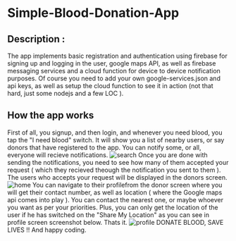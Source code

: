 # Simple-Blood-Donation-App

## Description :
The app implements basic registration and authentication using firebase for signing up and logging in the user, google maps API,
as well as firebase messaging services and a cloud function for device to device notification purposes. 
Of course you need to add your own google-services.json and api keys, as well as setup the cloud function to see it in action (not that hard,
just some nodejs and a few LOC ). 

## How the app works
First of all, you signup, and then login, and whenever you need blood, you tap the "I need blood" switch. It will show you a list of nearby
users, or say donors that have registered to the app. You can notify some, or all, everyone will recieve notifications. 
![search](https://user-images.githubusercontent.com/38986305/42138774-67c9a1de-7da0-11e8-8ba4-7a2b506b50fd.PNG)
Once you are done with 
sending the notifications, you need to see how many of them accepted your request ( which they recieved theough the notification you sent to them ). The users who accepts your request will be displayed in the donors screen. 
![home](https://user-images.githubusercontent.com/38986305/42138775-68083b60-7da0-11e8-9494-8e3e3ca563e0.PNG)
You can navigate to their profilefrom the donor screen where you will get their contact number, as well as location ( where the Google maps api comes into play ). You can contact the nearest one, or maybe whoever you want as per your priorities. Plus, you can only get the location of the user if he has switched on the "Share My Location" as you can see in profile screen screenshot below. Thats it.
![profile](https://user-images.githubusercontent.com/38986305/42138776-6845aab8-7da0-11e8-816d-8ea83ef18b4e.PNG)
DONATE BLOOD, SAVE LIVES !! And happy coding.
